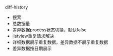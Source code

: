 diff-history
- 搜索
- 总数据量
- 差异数据process状态切换，默认false
- listview重复请求解决
- 详细数据展示重复数据，差异数据不展示重复数据
- 差异数据按日期展示
